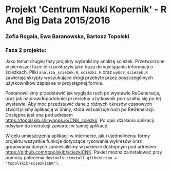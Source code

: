 
# Projekt 'Centrum Nauki Kopernik' -  R And Big Data 2015/2016
### Zofia Rogala, Ewa Baranowska, Bartosz Topolski

### Faza 2 projektu:
Jako temat drugiej fazy projekty wybraliśmy analizę ścieżek. Przetworzone w pierwszej fazie pliki posłużyły jako baza do wyciągania informacji o ścieżkach.
Pliki `analiza_sciezek.R`, `sciezki.R` oraz `wybor_sciezek.R` zawierają skrypty wyszukujące drogi przebyte przez poszczególnych użytkowników zapisane w przystępnej
formie. 

Postanowiliśmy przedstawić jak wygląda ruch po wystawie ReGeneracja, oraz jak najprawdopodobniej przeciętny użytkownik poruszałby się po tej wystawie. Aby móc przedstawić
dane z różnych okresów czasowych stworzyliśmy aplikację w Shiny, która wizualizuje ruch po ReGeneracji. Dostępna jest ona pod adresem  https://topolskib.shinyapps.io/CNK_sciezki/.
Po opis działania aplikacji odsyłam do instrukcji zawartej w samej aplikacji.

W celu umieszczenia aplikacji w internecie, jak i ujednoliceniu formy projektu wszystkie funkcje dotyczące rysowania wykresów oraz grupowania danych zamieściliśmy w pakiecie dostepnym
pod adresem https://github.com/topolskib/sciezkiCNK. Pakiet można zainstalować przy pomocy polecenia `devtools::install_github(repo = "topolskib/sciezkiCNK")`. 

